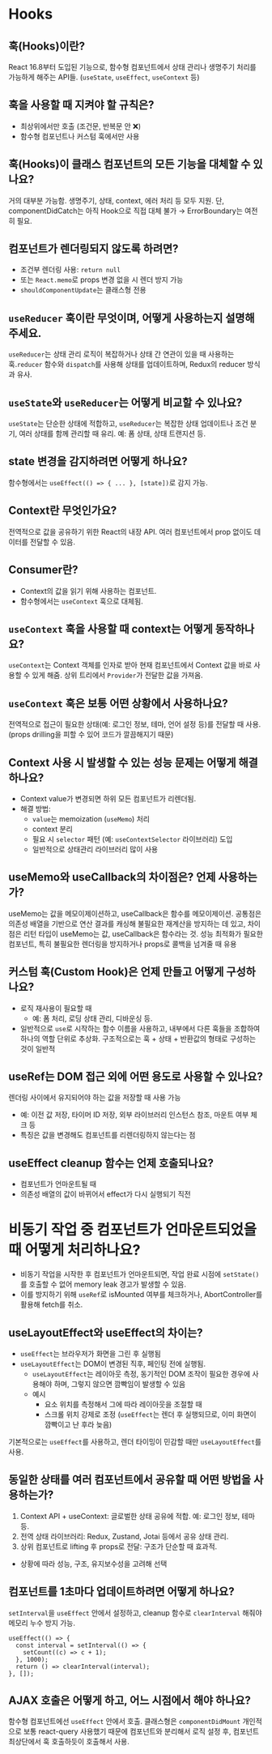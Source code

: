 # Hooks

## 훅(Hooks)이란?

React 16.8부터 도입된 기능으로, 함수형 컴포넌트에서 상태 관리나 생명주기 처리를 가능하게 해주는 API들. (`useState`, `useEffect`, `useContext` 등)

## 훅을 사용할 때 지켜야 할 규칙은?

- 최상위에서만 호출 (조건문, 반복문 안 ❌)
- 함수형 컴포넌트나 커스텀 훅에서만 사용

## 훅(Hooks)이 클래스 컴포넌트의 모든 기능을 대체할 수 있나요?

거의 대부분 가능함. 생명주기, 상태, context, 에러 처리 등 모두 지원.
단, componentDidCatch는 아직 Hook으로 직접 대체 불가 → ErrorBoundary는 여전히 필요.

## 컴포넌트가 렌더링되지 않도록 하려면?

- 조건부 렌더링 사용: `return null`
- 또는 `React.memo`로 props 변경 없을 시 렌더 방지 가능
- `shouldComponentUpdate`는 클래스형 전용

## `useReducer` 훅이란 무엇이며, 어떻게 사용하는지 설명해주세요.

`useReducer`는 상태 관리 로직이 복잡하거나 상태 간 연관이 있을 때 사용하는 훅.`reducer` 함수와 `dispatch`를 사용해 상태를 업데이트하며, Redux의 reducer 방식과 유사.

## `useState`와 `useReducer`는 어떻게 비교할 수 있나요?

`useState`는 단순한 상태에 적합하고, `useReducer`는 복잡한 상태 업데이트나 조건 분기, 여러 상태를 함께 관리할 때 유리. 예: 폼 상태, 상태 트랜지션 등.

## state 변경을 감지하려면 어떻게 하나요?

함수형에서는 `useEffect(() => { ... }, [state])`로 감지 가능.

## Context란 무엇인가요?

전역적으로 값을 공유하기 위한 React의 내장 API. 여러 컴포넌트에서 prop 없이도 데이터를 전달할 수 있음.

## Consumer란?

- Context의 값을 읽기 위해 사용하는 컴포넌트.
- 함수형에서는 `useContext` 훅으로 대체됨.

## `useContext` 훅을 사용할 때 context는 어떻게 동작하나요?

`useContext`는 Context 객체를 인자로 받아 현재 컴포넌트에서 Context 값을 바로 사용할 수 있게 해줌. 상위 트리에서 `Provider`가 전달한 값을 가져옴.

## `useContext` 훅은 보통 어떤 상황에서 사용하나요?

전역적으로 접근이 필요한 상태(예: 로그인 정보, 테마, 언어 설정 등)를 전달할 때 사용. (props drilling을 피할 수 있어 코드가 깔끔해지기 때문)

## Context 사용 시 발생할 수 있는 성능 문제는 어떻게 해결하나요?

- Context value가 변경되면 하위 모든 컴포넌트가 리렌더됨.
- 해결 방법:
  - `value`는 memoization (`useMemo`) 처리
  - context 분리
  - 필요 시 `selector` 패턴 (예: `useContextSelector` 라이브러리) 도입
  - 일반적으로 상태관리 라이브러리 많이 사용

## useMemo와 useCallback의 차이점은? 언제 사용하는가?

useMemo는 값을 메모이제이션하고, useCallback은 함수를 메모이제이션.
공통점은 의존성 배열을 기반으로 연산 결과를 캐싱해 불필요한 재계산을 방지하는 데 있고, 차이점은 리턴 타입이 useMemo는 값, useCallback은 함수라는 것.
성능 최적화가 필요한 컴포넌트, 특히 불필요한 렌더링을 방지하거나 props로 콜백을 넘겨줄 때 유용

## 커스텀 훅(Custom Hook)은 언제 만들고 어떻게 구성하나요?

- 로직 재사용이 필요할 때
  - 예: 폼 처리, 로딩 상태 관리, 디바운싱 등.
- 일반적으로 `use`로 시작하는 함수 이름을 사용하고, 내부에서 다른 훅들을 조합하여 하나의 역할 단위로 추상화. 구조적으로는 훅 + 상태 + 반환값의 형태로 구성하는 것이 일반적

## useRef는 DOM 접근 외에 어떤 용도로 사용할 수 있나요?

렌더링 사이에서 유지되어야 하는 값을 저장할 때 사용 가능

- 예: 이전 값 저장, 타이머 ID 저장, 외부 라이브러리 인스턴스 참조, 마운트 여부 체크 등
- 특징은 값을 변경해도 컴포넌트를 리렌더링하지 않는다는 점

## useEffect cleanup 함수는 언제 호출되나요?

- 컴포넌트가 언마운트될 때
- 의존성 배열의 값이 바뀌어서 effect가 다시 실행되기 직전

# 비동기 작업 중 컴포넌트가 언마운트되었을 때 어떻게 처리하나요?

- 비동기 작업을 시작한 후 컴포넌트가 언마운트되면, 작업 완료 시점에 `setState()`를 호출할 수 없어 memory leak 경고가 발생할 수 있음.
- 이를 방지하기 위해 `useRef`로 isMounted 여부를 체크하거나, AbortController를 활용해 fetch를 취소.

## useLayoutEffect와 useEffect의 차이는?

- `useEffect`는 브라우저가 화면을 그린 후 실행됨
- `useLayoutEffect`는 DOM이 변경된 직후, 페인팅 전에 실행됨.
  - `useLayoutEffect`는 레이아웃 측정, 동기적인 DOM 조작이 필요한 경우에 사용해야 하며, 그렇지 않으면 깜빡임이 발생할 수 있음
  - 예시
    - 요소 위치를 측정해서 그에 따라 레이아웃을 조절할 때
    - 스크롤 위치 강제로 조정 (`useEffect`는 렌더 후 실행되므로, 이미 화면이 깜빡이고 난 후라 늦음)

기본적으로는 `useEffect`를 사용하고, 렌더 타이밍이 민감할 때만 `useLayoutEffect`를 사용.

## 동일한 상태를 여러 컴포넌트에서 공유할 때 어떤 방법을 사용하는가?

1. Context API + useContext: 글로벌한 상태 공유에 적합. 예: 로그인 정보, 테마 등.
2. 전역 상태 라이브러리: Redux, Zustand, Jotai 등에서 공유 상태 관리.
3. 상위 컴포넌트로 lifting 후 props로 전달: 구조가 단순할 때 효과적.

- 상황에 따라 성능, 구조, 유지보수성을 고려해 선택

## 컴포넌트를 1초마다 업데이트하려면 어떻게 하나요?

`setInterval`을 `useEffect` 안에서 설정하고, cleanup 함수로 `clearInterval` 해줘야 메모리 누수 방지 가능.

```tsx
useEffect(() => {
  const interval = setInterval(() => {
    setCount((c) => c + 1);
  }, 1000);
  return () => clearInterval(interval);
}, []);
```

## AJAX 호출은 어떻게 하고, 어느 시점에서 해야 하나요?

함수형 컴포넌트에선 `useEffect` 안에서 호출. 클래스형은 `componentDidMount`
개인적으로 보통 react-query 사용했기 때문에 컴포넌트와 분리해서 로직 설정 후, 컴포넌트 최상단에서 훅 호출하듯이 호출해서 사용.
